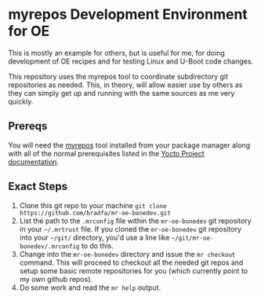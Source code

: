 myrepos Development Environment for OE
======================================

This is mostly an example for others, but is useful for me, for doing
development of OE recipes and for testing Linux and U-Boot code changes.

This repository uses the myrepos tool to coordinate subdirectory git
repositories as needed.  This, in theory, will allow easier use by others as
they can simply get up and running with the same sources as me very quickly.

## Prereqs

You will need the [myrepos](https://myrepos.branchable.com/) tool installed from
your package manager along with all of the normal prerequisites listed in the
[Yocto Project
documentation](https://www.yoctoproject.org/docs/2.0/mega-manual/mega-manual.html#packages).

## Exact Steps

1. Clone this git repo to your machine
`git clone https://github.com/bradfa/mr-oe-bonedev.git`
2. List the path to the `.mrconfig` file within the `mr-oe-bonedev` git
repository in your `~/.mrtrust` file.  If you cloned the `mr-oe-bonedev` git
repository into your `~/git/` directory, you'd use a line like
`~/git/mr-oe-bonedev/.mrconfig` to do this.
3. Change into the `mr-oe-bonedev` directory and issue the `mr checkout`
command.  This will proceed to checkout all the needed git repos and setup some
basic remote repositories for you (which currently point to my own github
repos).
4. Do some work and read the `mr help` output.
